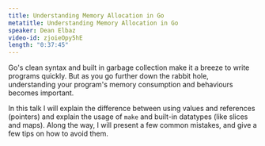 ```yaml
---
title: Understanding Memory Allocation in Go
metatitle: Understanding Memory Allocation in Go
speaker: Dean Elbaz
video-id: zjoieOpy5hE
length: "0:37:45"
---
```

Go's clean syntax and built in garbage collection make it a breeze to write programs quickly. But as you go further down the rabbit hole, understanding your program's memory consumption and behaviours becomes important. 

In this talk I will explain the difference between using values and references (pointers) and explain the usage of `make` and built-in datatypes (like slices and maps). Along the way, I will present a few common mistakes, and give a few tips on how to avoid them.